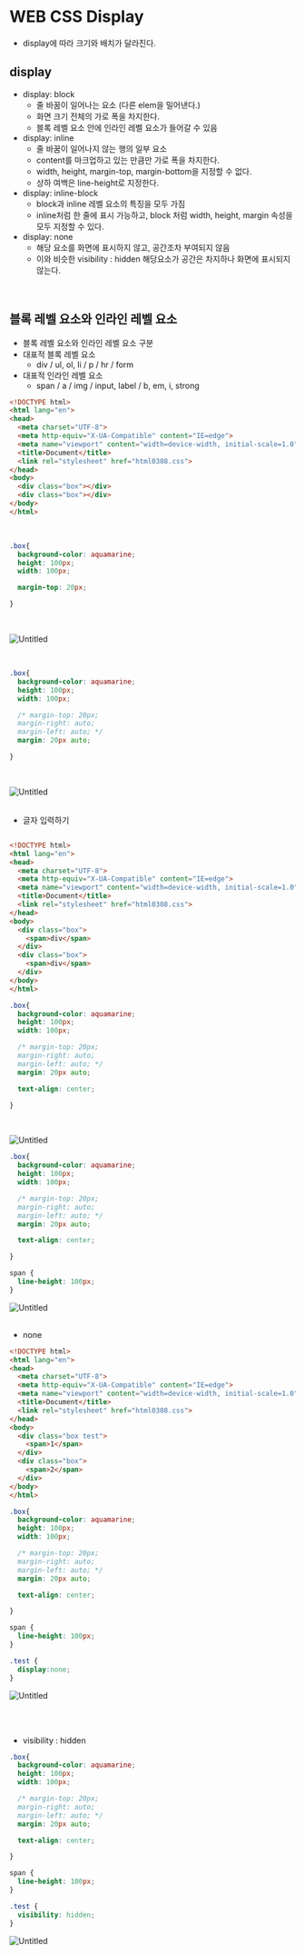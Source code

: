 # WEB CSS Display


- display에 따라 크기와 배치가 달라진다.

## display

- display: block
    - 줄 바꿈이 일어나는 요소 (다른 elem을 밀어낸다.)
    - 화면 크기 전체의 가로 폭을 차지한다.
    - 블록 레벨 요소 안에 인라인 레벨 요소가 들어갈 수 있음
- display: inline
    - 줄 바꿈이 일어나지 않는 행의 일부 요소
    - content를 마크업하고 있는 만큼만 가로 폭을 차지한다.
    - width, height, margin-top, margin-bottom을 지정할 수 없다.
    - 상하 여백은 line-height로 지정한다.
- display: inline-block
    - block과 inline 레벨 요소의 특징을 모두 가짐
    - inline처럼 한 줄에 표시 가능하고, block 처럼 width, height, margin 속성을 모두 지정할 수 있다.
- display: none
    - 해당 요소를 화면에 표시하지 않고, 공간조차 부여되지 않음
    - 이와 비슷한 visibility : hidden 해당요소가 공간은 차지하나 화면에 표시되지 않는다.
<br/>

## 블록 레벨 요소와 인라인 레벨 요소

- 블록 레벨 요소와 인라인 레벨 요소 구분
- 대표적 블록 레벨 요소
    - div / ul, ol, li / p / hr / form
- 대표적 인라인 레벨 요소
    - span / a / img / input, label / b, em, i, strong<br/>

```html
<!DOCTYPE html>
<html lang="en">
<head>
  <meta charset="UTF-8">
  <meta http-equiv="X-UA-Compatible" content="IE=edge">
  <meta name="viewport" content="width=device-width, initial-scale=1.0">
  <title>Document</title>
  <link rel="stylesheet" href="html0308.css">
</head>
<body>
  <div class="box"></div>  
  <div class="box"></div>  
</body>
</html>
```
<br/>

```css
.box{
  background-color: aquamarine;
  height: 100px;
  width: 100px;

  margin-top: 20px;

}
```
<br/>


![Untitled](https://s3.us-west-2.amazonaws.com/secure.notion-static.com/c542e01b-e52b-42db-9950-9b3b645cb698/Untitled.png?X-Amz-Algorithm=AWS4-HMAC-SHA256&X-Amz-Content-Sha256=UNSIGNED-PAYLOAD&X-Amz-Credential=AKIAT73L2G45EIPT3X45%2F20230310%2Fus-west-2%2Fs3%2Faws4_request&X-Amz-Date=20230310T003908Z&X-Amz-Expires=86400&X-Amz-Signature=e1445c5e5e76f353d39e28f878b6c84a4aad1afe8348ffc4d1bbf9fdd09fcf45&X-Amz-SignedHeaders=host&response-content-disposition=filename%3D%22Untitled.png%22&x-id=GetObject)

<br/>

```css
.box{
  background-color: aquamarine;
  height: 100px;
  width: 100px;

  /* margin-top: 20px;
  margin-right: auto;
  margin-left: auto; */
  margin: 20px auto;

}
```
<br/>

![Untitled](https://s3.us-west-2.amazonaws.com/secure.notion-static.com/9eb0450a-2225-4c12-b9cd-6695c6d4fef6/Untitled.png?X-Amz-Algorithm=AWS4-HMAC-SHA256&X-Amz-Content-Sha256=UNSIGNED-PAYLOAD&X-Amz-Credential=AKIAT73L2G45EIPT3X45%2F20230310%2Fus-west-2%2Fs3%2Faws4_request&X-Amz-Date=20230310T003917Z&X-Amz-Expires=86400&X-Amz-Signature=d8bfc19716f824db9aa723b71fd371195b70e6d2555e62c7f7fc2db7d44c04b0&X-Amz-SignedHeaders=host&response-content-disposition=filename%3D%22Untitled.png%22&x-id=GetObject)
<br/>
<br/>

- 글자 입력하기

```html

<!DOCTYPE html>
<html lang="en">
<head>
  <meta charset="UTF-8">
  <meta http-equiv="X-UA-Compatible" content="IE=edge">
  <meta name="viewport" content="width=device-width, initial-scale=1.0">
  <title>Document</title>
  <link rel="stylesheet" href="html0308.css">
</head>
<body>
  <div class="box">
    <span>div</span>
  </div>  
  <div class="box">
    <span>div</span>
  </div>  
</body>
</html>
```

```css
.box{
  background-color: aquamarine;
  height: 100px;
  width: 100px;

  /* margin-top: 20px;
  margin-right: auto;
  margin-left: auto; */
  margin: 20px auto;

  text-align: center;

}
```
<br/>

![Untitled](https://s3.us-west-2.amazonaws.com/secure.notion-static.com/bb776e73-0898-498a-8b36-9036feae9f92/Untitled.png?X-Amz-Algorithm=AWS4-HMAC-SHA256&X-Amz-Content-Sha256=UNSIGNED-PAYLOAD&X-Amz-Credential=AKIAT73L2G45EIPT3X45%2F20230310%2Fus-west-2%2Fs3%2Faws4_request&X-Amz-Date=20230310T003934Z&X-Amz-Expires=86400&X-Amz-Signature=57cb1a2eefee103a60ee955ffab987d63786381ea951ba42cfbb6df108cec1e8&X-Amz-SignedHeaders=host&response-content-disposition=filename%3D%22Untitled.png%22&x-id=GetObject)

```css
.box{
  background-color: aquamarine;
  height: 100px;
  width: 100px;

  /* margin-top: 20px;
  margin-right: auto;
  margin-left: auto; */
  margin: 20px auto;

  text-align: center;

}

span {
  line-height: 100px;
}
```

![Untitled](https://s3.us-west-2.amazonaws.com/secure.notion-static.com/1701815d-90ea-4586-bce7-62dca8ebb7af/Untitled.png?X-Amz-Algorithm=AWS4-HMAC-SHA256&X-Amz-Content-Sha256=UNSIGNED-PAYLOAD&X-Amz-Credential=AKIAT73L2G45EIPT3X45%2F20230310%2Fus-west-2%2Fs3%2Faws4_request&X-Amz-Date=20230310T003948Z&X-Amz-Expires=86400&X-Amz-Signature=776f0586853b7e050e19eb3107c49fc7873d5c7fc06b194f1066155aacd572fc&X-Amz-SignedHeaders=host&response-content-disposition=filename%3D%22Untitled.png%22&x-id=GetObject)
<br/>
<br/>


- none

```html
<!DOCTYPE html>
<html lang="en">
<head>
  <meta charset="UTF-8">
  <meta http-equiv="X-UA-Compatible" content="IE=edge">
  <meta name="viewport" content="width=device-width, initial-scale=1.0">
  <title>Document</title>
  <link rel="stylesheet" href="html0308.css">
</head>
<body>
  <div class="box test">
    <span>1</span>
  </div>  
  <div class="box">
    <span>2</span>
  </div>  
</body>
</html>
```

```css
.box{
  background-color: aquamarine;
  height: 100px;
  width: 100px;

  /* margin-top: 20px;
  margin-right: auto;
  margin-left: auto; */
  margin: 20px auto;

  text-align: center;

}

span {
  line-height: 100px;
}

.test {
  display:none;
}
```

![Untitled](https://s3.us-west-2.amazonaws.com/secure.notion-static.com/a7ed14e6-90d3-4e9d-ab71-d0d86637a425/Untitled.png?X-Amz-Algorithm=AWS4-HMAC-SHA256&X-Amz-Content-Sha256=UNSIGNED-PAYLOAD&X-Amz-Credential=AKIAT73L2G45EIPT3X45%2F20230310%2Fus-west-2%2Fs3%2Faws4_request&X-Amz-Date=20230310T003959Z&X-Amz-Expires=86400&X-Amz-Signature=f09d53c49497f6cc0b5c8d09cddd9c95f22eb84f028e67b19f545989384afcc6&X-Amz-SignedHeaders=host&response-content-disposition=filename%3D%22Untitled.png%22&x-id=GetObject)

<br/>
<br/>

- visibility : hidden

```css
.box{
  background-color: aquamarine;
  height: 100px;
  width: 100px;

  /* margin-top: 20px;
  margin-right: auto;
  margin-left: auto; */
  margin: 20px auto;

  text-align: center;

}

span {
  line-height: 100px;
}

.test {
  visibility: hidden;
}
```

![Untitled](https://s3.us-west-2.amazonaws.com/secure.notion-static.com/199e2113-ee8f-48a7-9da5-b8dd4ad20794/Untitled.png?X-Amz-Algorithm=AWS4-HMAC-SHA256&X-Amz-Content-Sha256=UNSIGNED-PAYLOAD&X-Amz-Credential=AKIAT73L2G45EIPT3X45%2F20230310%2Fus-west-2%2Fs3%2Faws4_request&X-Amz-Date=20230310T004010Z&X-Amz-Expires=86400&X-Amz-Signature=0b13470964f9a96641edf7aeea2c1e2e1621671e9183b0e18111e12c26770e3d&X-Amz-SignedHeaders=host&response-content-disposition=filename%3D%22Untitled.png%22&x-id=GetObject)

